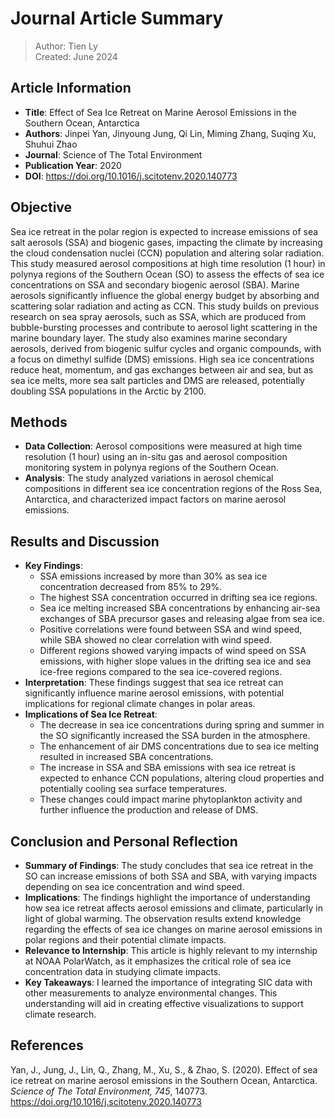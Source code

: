 # Journal Article Summary

> Author: Tien Ly  
> Created: June 2024

## Article Information
- **Title**: Effect of Sea Ice Retreat on Marine Aerosol Emissions in the Southern Ocean, Antarctica
- **Authors**: Jinpei Yan, Jinyoung Jung, Qi Lin, Miming Zhang, Suqing Xu, Shuhui Zhao
- **Journal**: Science of The Total Environment
- **Publication Year**: 2020
- **DOI**: https://doi.org/10.1016/j.scitotenv.2020.140773

## Objective
Sea ice retreat in the polar region is expected to increase emissions of sea salt aerosols (SSA) and biogenic gases, impacting the climate by increasing the cloud condensation nuclei (CCN) population and altering solar radiation. This study measured aerosol compositions at high time resolution (1 hour) in polynya regions of the Southern Ocean (SO) to assess the effects of sea ice concentrations on SSA and secondary biogenic aerosol (SBA). Marine aerosols significantly influence the global energy budget by absorbing and scattering solar radiation and acting as CCN. This study builds on previous research on sea spray aerosols, such as SSA, which are produced from bubble-bursting processes and contribute to aerosol light scattering in the marine boundary layer. The study also examines marine secondary aerosols, derived from biogenic sulfur cycles and organic compounds, with a focus on dimethyl sulfide (DMS) emissions. High sea ice concentrations reduce heat, momentum, and gas exchanges between air and sea, but as sea ice melts, more sea salt particles and DMS are released, potentially doubling SSA populations in the Arctic by 2100.

## Methods
- **Data Collection**: Aerosol compositions were measured at high time resolution (1 hour) using an in-situ gas and aerosol composition monitoring system in polynya regions of the Southern Ocean.
- **Analysis**: The study analyzed variations in aerosol chemical compositions in different sea ice concentration regions of the Ross Sea, Antarctica, and characterized impact factors on marine aerosol emissions.

## Results and Discussion
- **Key Findings**: 
  - SSA emissions increased by more than 30% as sea ice concentration decreased from 85% to 29%.
  - The highest SSA concentration occurred in drifting sea ice regions.
  - Sea ice melting increased SBA concentrations by enhancing air-sea exchanges of SBA precursor gases and releasing algae from sea ice.
  - Positive correlations were found between SSA and wind speed, while SBA showed no clear correlation with wind speed.
  - Different regions showed varying impacts of wind speed on SSA emissions, with higher slope values in the drifting sea ice and sea ice-free regions compared to the sea ice-covered regions.
- **Interpretation**: These findings suggest that sea ice retreat can significantly influence marine aerosol emissions, with potential implications for regional climate changes in polar areas.
- **Implications of Sea Ice Retreat**: 
  - The decrease in sea ice concentrations during spring and summer in the SO significantly increased the SSA burden in the atmosphere.
  - The enhancement of air DMS concentrations due to sea ice melting resulted in increased SBA concentrations.
  - The increase in SSA and SBA emissions with sea ice retreat is expected to enhance CCN populations, altering cloud properties and potentially cooling sea surface temperatures.
  - These changes could impact marine phytoplankton activity and further influence the production and release of DMS.

## Conclusion and Personal Reflection
- **Summary of Findings**: The study concludes that sea ice retreat in the SO can increase emissions of both SSA and SBA, with varying impacts depending on sea ice concentration and wind speed.
- **Implications**: The findings highlight the importance of understanding how sea ice retreat affects aerosol emissions and climate, particularly in light of global warming. The observation results extend knowledge regarding the effects of sea ice changes on marine aerosol emissions in polar regions and their potential climate impacts.
- **Relevance to Internship**: This article is highly relevant to my internship at NOAA PolarWatch, as it emphasizes the critical role of sea ice concentration data in studying climate impacts.
- **Key Takeaways**: I learned the importance of integrating SIC data with other measurements to analyze environmental changes. This understanding will aid in creating effective visualizations to support climate research.

## References
Yan, J., Jung, J., Lin, Q., Zhang, M., Xu, S., & Zhao, S. (2020). Effect of sea ice retreat on marine aerosol emissions in the Southern Ocean, Antarctica. *Science of The Total Environment, 745*, 140773. https://doi.org/10.1016/j.scitotenv.2020.140773
